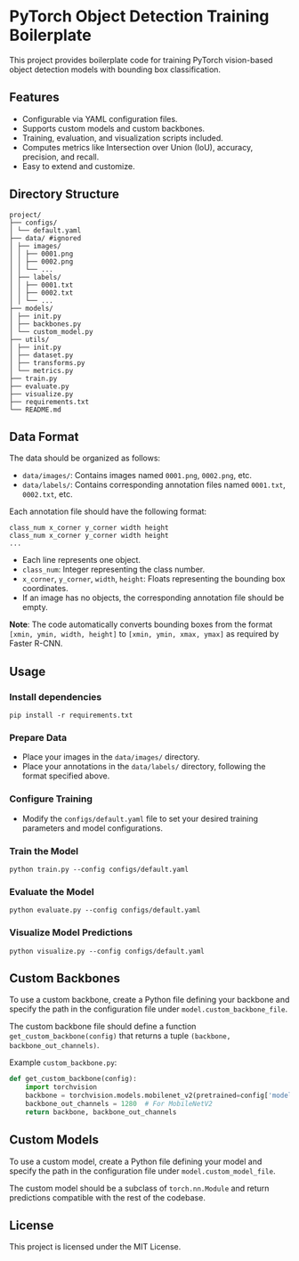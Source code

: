 # PyTorch Object Detection Training Boilerplate

This project provides boilerplate code for training PyTorch vision-based object detection models with bounding box classification.

## Features

- Configurable via YAML configuration files.
- Supports custom models and custom backbones.
- Training, evaluation, and visualization scripts included.
- Computes metrics like Intersection over Union (IoU), accuracy, precision, and recall.
- Easy to extend and customize.

## Directory Structure

```
project/ 
├── configs/ 
│ └── default.yaml 
├── data/ #ignored
│ ├── images/ 
│ │ ├── 0001.png 
│ │ ├── 0002.png 
│ │ └── ... 
│ ├── labels/ 
│ │ ├── 0001.txt 
│ │ ├── 0002.txt 
│ │ └── ... 
├── models/ 
│ ├── init.py 
│ ├── backbones.py 
│ └── custom_model.py 
├── utils/ 
│ ├── init.py 
│ ├── dataset.py 
│ ├── transforms.py 
│ └── metrics.py 
├── train.py 
├── evaluate.py 
├── visualize.py 
├── requirements.txt 
└── README.md
```

## Data Format

The data should be organized as follows:

- `data/images/`: Contains images named `0001.png`, `0002.png`, etc.
- `data/labels/`: Contains corresponding annotation files named `0001.txt`, `0002.txt`, etc.

Each annotation file should have the following format:

```
class_num x_corner y_corner width height 
class_num x_corner y_corner width height 
...
```

- Each line represents one object.
- `class_num`: Integer representing the class number.
- `x_corner`, `y_corner`, `width`, `height`: Floats representing the bounding box coordinates.
- If an image has no objects, the corresponding annotation file should be empty.

**Note**: The code automatically converts bounding boxes from the format `[xmin, ymin, width, height]` to `[xmin, ymin, xmax, ymax]` as required by Faster R-CNN.

## Usage

### Install dependencies

```pip install -r requirements.txt```

### Prepare Data

- Place your images in the `data/images/` directory.
- Place your annotations in the `data/labels/` directory, following the format specified above.

### Configure Training

- Modify the `configs/default.yaml` file to set your desired training parameters and model configurations.

### Train the Model

```python train.py --config configs/default.yaml```

### Evaluate the Model

```python evaluate.py --config configs/default.yaml```

### Visualize Model Predictions

```python visualize.py --config configs/default.yaml```

## Custom Backbones

To use a custom backbone, create a Python file defining your backbone and specify the path in the configuration file under `model.custom_backbone_file`.

The custom backbone file should define a function `get_custom_backbone(config)` that returns a tuple `(backbone, backbone_out_channels)`.

Example `custom_backbone.py`:

```python
def get_custom_backbone(config):
    import torchvision
    backbone = torchvision.models.mobilenet_v2(pretrained=config['model']['pretrained']).features
    backbone_out_channels = 1280  # For MobileNetV2
    return backbone, backbone_out_channels
```

## Custom Models

To use a custom model, create a Python file defining your model and specify the path in the configuration file under `model.custom_model_file`.

The custom model should be a subclass of `torch.nn.Module` and return predictions compatible with the rest of the codebase.

## License

This project is licensed under the MIT License.